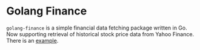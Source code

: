 # Golang Finance

`golang-finance` is a simple financial data fetching package written in Go.
Now supporting retrieval of historical stock price data from Yahoo Finance.
There is an [example](https://github.com/yamyard/golang-finance/blob/main/example/main.go).

